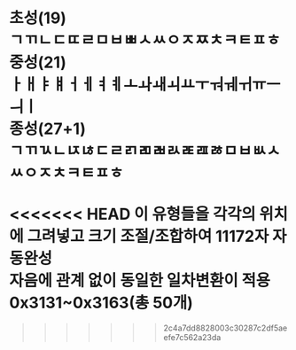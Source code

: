 초성(19)\
ㄱㄲㄴㄷㄸㄹㅁㅂㅃㅅㅆㅇㅈㅉㅊㅋㅌㅍㅎ\
중성(21)\
ㅏㅐㅑㅒㅓㅔㅕㅖㅗㅘㅙㅚㅛㅜㅝㅞㅟㅠㅡㅢㅣ\
종성(27+1)\
ㄱㄲㄳㄴㄵㄶㄷㄹㄺㄻㄼㄽㄾㄿㅀㅁㅂㅄㅅㅆㅇㅈㅊㅋㅌㅍㅎ\
\
<<<<<<< HEAD
이 유형들을 각각의 위치에 그려넣고 크기 조절/조합하여 11172자 자동완성\
자음에 관계 없이 동일한 일차변환이 적용
0x3131~0x3163(총 50개)
=======
>>>>>>> 2c4a7dd8828003c30287c2df5aeefe7c562a23da
